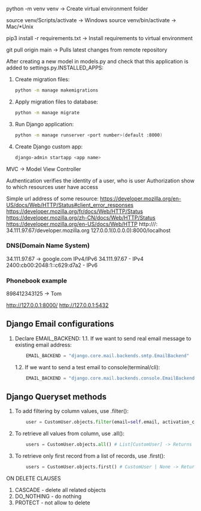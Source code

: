 python -m venv venv -> Create virtual environment folder

source venv/Scripts/activate -> Windows
source venv/bin/activate -> Mac/*Unix

pip3 install -r requirements.txt -> Install requirements to virtual environment


git pull origin main -> Pulls latest changes from remote repository

After creating a new model in models.py and check that this application is added to settings.py.INSTALLED_APPS:
1. Create migration files:
    ```bash
    python -m manage makemigrations
    ```
2. Apply migration files to database:
    ```bash
    python -m manage migrate
    ```
3. Run Django application:
    ```bash
    python -m manage runserver <port number>(default :8000)
    ```
4. Create Django custom app:
    ```bash
    django-admin startapp <app name>
    ```


MVC -> Model View Controller

Authentication verifies the identity of a user, who is user
Authorization show to which resources user have access

Simple url address of some resource: https://developer.mozilla.org/en-US/docs/Web/HTTP/Status#client_error_responses
                                     https://developer.mozilla.org/fr/docs/Web/HTTP/Status
                                     https://developer.mozilla.org/zh-CN/docs/Web/HTTP/Status
                                     https://developer.mozilla.org/en-US/docs/Web/HTTP
http://<ip-address>/<domain name>:<port address>
      34.111.97.67/developer.mozilla.org
      127.0.0.1(0.0.0.0):8000/localhost

### DNS(Domain Name System)
34.111.97.67 -> google.com
IPv4/IPv6
34.111.97.67 - IPv4
2400:cb00:2048:1::c629:d7a2 - IPv6

### Phonebook example
898412343125 -> Tom

http://127.0.0.1:8000/
http://127.0.0.1:5432


## Django Email configurations

1. Declare EMAIL_BACKEND:
    1.1. If we want to send real email message to existing email address:
    ```python
        EMAIL_BACKEND = "django.core.mail.backends.smtp.EmailBackend"
    ```
    1.2. If we want to send a test email to console(terminal/cli):
    ```python
        EMAIL_BACKEND = "django.core.mail.backends.console.EmailBackend"
    ```


## Django Queryset methods

1. To add filtering by column values, use .filter():
    ```python
        user = CustomUser.objects.filter(email=self.email, activation_code=self.code).all()
    ```
2. To retrieve all values from column, use .all():
    ```python
        users = CustomUser.objects.all() # List[CustomUser] -> Returns a list of CustomUser objects
    ```
3. To retrieve only first record from a list of records, use .first():
    ```python
        users = CustomUser.objects.first() # CustomUser | None -> Returns object of CustomUser or None if no records exists in table
    ```


ON DELETE CLAUSES

1. CASCADE - delete all related objects
2. DO_NOTHING - do nothing
3. PROTECT - not allow to delete